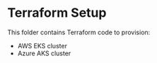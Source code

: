 # Terraform Setup
This folder contains Terraform code to provision:
- AWS EKS cluster
- Azure AKS cluster
